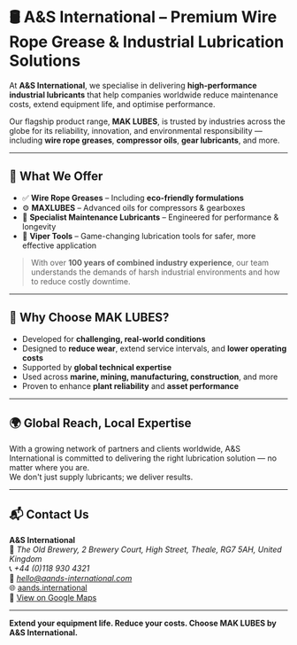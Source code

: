 # 🛢️ A&S International – Premium Wire Rope Grease & Industrial Lubrication Solutions

At **A&S International**, we specialise in delivering **high-performance industrial lubricants** that help companies worldwide reduce maintenance costs, extend equipment life, and optimise performance.

Our flagship product range, **MAK LUBES**, is trusted by industries across the globe for its reliability, innovation, and environmental responsibility — including **wire rope greases**, **compressor oils**, **gear lubricants**, and more.

---

## 🔩 What We Offer

- ✅ **Wire Rope Greases** – Including **eco-friendly formulations**  
- ⚙️ **MAXLUBES** – Advanced oils for compressors & gearboxes  
- 🔧 **Specialist Maintenance Lubricants** – Engineered for performance & longevity  
- 🧰 **Viper Tools** – Game-changing lubrication tools for safer, more effective application

> With over **100 years of combined industry experience**, our team understands the demands of harsh industrial environments and how to reduce costly downtime.

---

## 🌱 Why Choose MAK LUBES?

- Developed for **challenging, real-world conditions**  
- Designed to **reduce wear**, extend service intervals, and **lower operating costs**  
- Supported by **global technical expertise**  
- Used across **marine, mining, manufacturing, construction**, and more  
- Proven to enhance **plant reliability** and **asset performance**

---

## 🌍 Global Reach, Local Expertise

With a growing network of partners and clients worldwide, A&S International is committed to delivering the right lubrication solution — no matter where you are.  
We don't just supply lubricants; we deliver results.

---

## 📬 Contact Us

**A&S International**  
📍 *The Old Brewery, 2 Brewery Court, High Street, Theale, RG7 5AH, United Kingdom*  
📞 *+44 (0)118 930 4321*  
📧 *hello@aands-international.com*  
🌐 [aands.international](https://aands.international/)  
📌 [View on Google Maps](https://maps.app.goo.gl/dMq4ABhuLddxw14g6)

---

**Extend your equipment life. Reduce your costs. Choose MAK LUBES by A&S International.**
